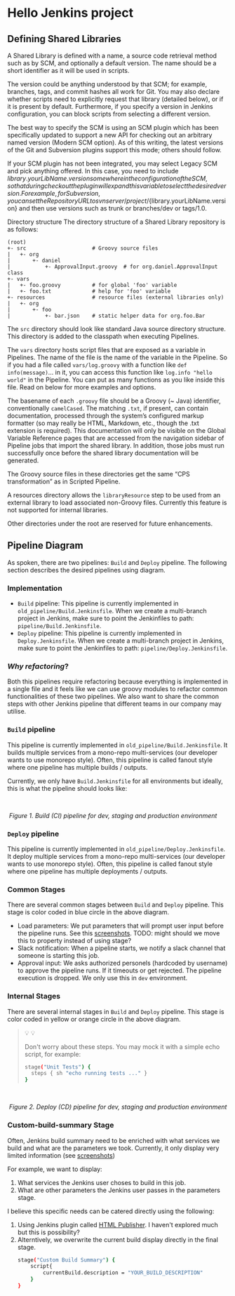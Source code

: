 # Hello Jenkins project


## Defining Shared Libraries
A Shared Library is defined with a name, a source code retrieval method such as by SCM, and optionally a default version. The name should be a short identifier as it will be used in scripts.

The version could be anything understood by that SCM; for example, branches, tags, and commit hashes all work for Git. You may also declare whether scripts need to explicitly request that library (detailed below), or if it is present by default. Furthermore, if you specify a version in Jenkins configuration, you can block scripts from selecting a different version.

The best way to specify the SCM is using an SCM plugin which has been specifically updated to support a new API for checking out an arbitrary named version (Modern SCM option). As of this writing, the latest versions of the Git and Subversion plugins support this mode; others should follow.

If your SCM plugin has not been integrated, you may select Legacy SCM and pick anything offered. In this case, you need to include ${library.yourLibName.version} somewhere in the configuration of the SCM, so that during checkout the plugin will expand this variable to select the desired version. For example, for Subversion, you can set the Repository URL to svnserver/project/${library.yourLibName.version} and then use versions such as trunk or branches/dev or tags/1.0.

Directory structure
The directory structure of a Shared Library repository is as follows:

```
(root)
+- src                     # Groovy source files
|   +- org
|       +- daniel
|           +- ApprovalInput.groovy  # for org.daniel.ApprovalInput class
+- vars
|   +- foo.groovy          # for global 'foo' variable
|   +- foo.txt             # help for 'foo' variable
+- resources               # resource files (external libraries only)
|   +- org
|       +- foo
|           +- bar.json    # static helper data for org.foo.Bar
```
The `src` directory should look like standard Java source directory structure. This directory is added to the classpath when executing Pipelines.

The `vars` directory hosts script files that are exposed as a variable in Pipelines. The name of the file is the name of the variable in the Pipeline. So if you had a file called `vars/log.groovy` with a function like `def info(message)`…​ in it, you can access this function like `log.info "hello world"` in the Pipeline. You can put as many functions as you like inside this file. Read on below for more examples and options.

The basename of each `.groovy` file should be a Groovy (~ Java) identifier, conventionally `camelCased`. The matching `.txt`, if present, can contain documentation, processed through the system’s configured markup formatter (so may really be HTML, Markdown, etc., though the .txt extension is required). This documentation will only be visible on the Global Variable Reference pages that are accessed from the navigation sidebar of Pipeline jobs that import the shared library. In addition, those jobs must run successfully once before the shared library documentation will be generated.

The Groovy source files in these directories get the same “CPS transformation” as in Scripted Pipeline.

A resources directory allows the `libraryResource` step to be used from an external library to load associated non-Groovy files. Currently this feature is not supported for internal libraries.

Other directories under the root are reserved for future enhancements.

## Pipeline Diagram

As spoken, there are two pipelines: `Build` and `Deploy` pipeline. The following section describes the desired pipelines using diagram.

### Implementation

- `Build` pipeline: This pipeline is currently implemented in `old_pipeline/Build.Jenkinsfile`. When we create a multi-branch project in Jenkins, make sure to point the Jenkinfiles to path: `pipeline/Build.Jenkinsfile`.
- `Deploy` pipeline: This pipeline is currently implemented in `Deploy.Jenkinsfile`. When we create a multi-branch project in Jenkins, make sure to point the Jenkinfiles to path: `pipeline/Deploy.Jenkinsfile`.

### _Why refactoring_?

Both this pipelines require refactoring because everything is implemented in a single file and it feels like we can use groovy modules to refactor common functionalities of these two pipelines. We also want to share the common steps with other Jenkins pipeline that different teams in our company may utilise.

### `Build` pipeline

This pipeline is currently implemented in `old_pipeline/Build.Jenkinsfile`. It builds multiple services from a mono-repo multi-services (our developer wants to use monorepo style). Often, this pipeline is called fanout style where one pipeline has multiple builds / outputs.

Currently, we only have `Build.Jenkinsfile` for all environments but ideally, this is what the pipeline should looks like:

<br>

<p>
    <img src="docs/pipeline.build.png" alt>
    <em>Figure 1. Build (CI) pipeline for dev, staging and production environment </em>
</p>

### `Deploy` pipeline

This pipeline is currently implemented in `old_pipeline/Deploy.Jenkinsfile`. It deploy multiple services from a mono-repo multi-services (our developer wants to use monorepo style). Often, this pipeline is called fanout style where one pipeline has multiple deployments / outputs.

### Common Stages

There are several common stages between `Build` and `Deploy` pipeline.
This stage is color coded in blue circle in the above diagram.

- Load parameters: We put parameters that will prompt user input before the pipeline runs. See this [screenshots](). TODO: might should we move this to property instead of using stage?
- Slack notification: When a pipeline starts, we notify a slack channel that someone is starting this job.
- Approval input: We asks authorized personels (hardcoded by username) to approve the pipeline runs. If it timeouts or get rejected. The pipeline execution is dropped. We only use this in `dev` environment.

### Internal Stages

There are several internal stages in `Build` and `Deploy` pipeline.
This stage is color coded in yellow or orange circle in the above diagram.

> :bulb: 💡
>
> Don't worry about these steps. You may mock it with a simple echo script, for example:
> ```bash
> stage("Unit Tests") {
>   steps { sh "echo running tests ..." }
> }
> ```

<br>

<p>
    <img src="docs/pipeline.deploy.png" alt>
    <em>Figure 2. Deploy (CD) pipeline for dev, staging and production environment</em>
</p>

### Custom-build-summary Stage

Often, Jenkins build summary need to be enriched with what services we build and what are the parameters we took. Currently, it only display very limited information (see [screenshots](docs/pipeline.summary.png))

For example, we want to display:
1. What services the Jenkins user choses to build in this job.
2. What are other parameters the Jenkins user passes in the parameters stage.

I believe this specific needs can be catered directly using the following:

1. Using Jenkins plugin called [HTML Publisher](https://plugins.jenkins.io/htmlpublisher/). I haven't explored much but this is possibility?
2. Alterntively, we overwrite the current build display directly in the final stage.
    ```bash
    stage("Custom Build Summary") {
        script{
            currentBuild.description = "YOUR_BUILD_DESCRIPTION"
        }
    }
    ```

<br>
